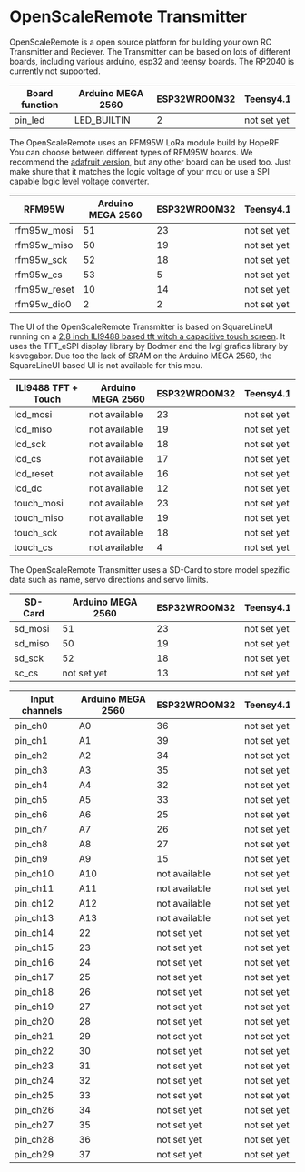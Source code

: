 # OpenScaleRemote Transmitter

OpenScaleRemote is a open source platform for building your own RC Transmitter and Reciever. The Transmitter can be based on lots of different boards, including various arduino, esp32 and teensy boards. The RP2040 is currently not supported.

Board function | Arduino MEGA 2560 | ESP32WROOM32 | Teensy4.1
-------- | -------- | -------- | --------
pin_led | LED_BUILTIN | 2 | not set yet

The OpenScaleRemote uses an RFM95W LoRa module build by HopeRF. You can choose between different types of RFM95W boards. We recommend the [adafruit version](https://www.adafruit.com/product/3072), but any other board can be used too. Just make shure that it matches the logic voltage of your mcu or use a SPI capable logic level voltage converter.

RFM95W | Arduino MEGA 2560 | ESP32WROOM32 | Teensy4.1
-------- | -------- | -------- | --------
rfm95w_mosi | 51 | 23 | not set yet
rfm95w_miso | 50 | 19 | not set yet
rfm95w_sck | 52 | 18 | not set yet
rfm95w_cs | 53 | 5 | not set yet
rfm95w_reset | 10 | 14 | not set yet
rfm95w_dio0 | 2 | 2 | not set yet

The UI of the OpenScaleRemote Transmitter is based on SquareLineUI running on a [2,8 inch ILI9488 based tft witch a capacitive touch screen](https://www.az-delivery.de/en/products/2-8-zoll-lcd-tft-touch-display). It uses the TFT_eSPI display library by Bodmer and the lvgl grafics library by kisvegabor. Due too the lack of SRAM on the Arduino MEGA 2560, the SquareLineUI based UI is not available for this mcu.

ILI9488 TFT + Touch | Arduino MEGA 2560 | ESP32WROOM32 | Teensy4.1
-------- | -------- | -------- | --------
lcd_mosi | not available | 23 | not set yet
lcd_miso | not available | 19 | not set yet
lcd_sck | not available | 18 | not set yet
lcd_cs | not available | 17 | not set yet
lcd_reset | not available | 16 | not set yet
lcd_dc | not available | 12 | not set yet
touch_mosi | not available | 23 | not set yet
touch_miso | not available | 19 | not set yet
touch_sck | not available | 18 | not set yet
touch_cs | not available | 4 | not set yet

The OpenScaleRemote Transmitter uses a SD-Card to store model spezific data such as name, servo directions and servo limits.

SD-Card | Arduino MEGA 2560 | ESP32WROOM32 | Teensy4.1
-------- | -------- | -------- | --------
sd_mosi | 51 | 23 | not set yet
sd_miso | 50 | 19 | not set yet
sd_sck | 52 | 18 | not set yet
sc_cs | not set yet | 13 | not set yet

Input channels | Arduino MEGA 2560 | ESP32WROOM32 | Teensy4.1
-------- | -------- | -------- | --------
pin_ch0 | A0 | 36 | not set yet
pin_ch1 | A1 | 39 | not set yet
pin_ch2 | A2 | 34 | not set yet
pin_ch3 | A3 | 35 | not set yet
pin_ch4 | A4 | 32 | not set yet
pin_ch5 | A5 | 33 | not set yet
pin_ch6 | A6 | 25 | not set yet
pin_ch7 | A7 | 26 | not set yet
pin_ch8 | A8 | 27 | not set yet
pin_ch9 | A9 | 15 | not set yet
pin_ch10 | A10 | not available | not set yet
pin_ch11 | A11 | not available | not set yet
pin_ch12 | A12 | not available | not set yet
pin_ch13 | A13 | not available | not set yet
pin_ch14 | 22 | not set yet | not set yet
pin_ch15 | 23 | not set yet | not set yet
pin_ch16 | 24 | not set yet | not set yet
pin_ch17 | 25 | not set yet | not set yet
pin_ch18 | 26 | not set yet | not set yet
pin_ch19 | 27 | not set yet | not set yet
pin_ch20 | 28 | not set yet | not set yet
pin_ch21 | 29 | not set yet | not set yet
pin_ch22 | 30 | not set yet | not set yet
pin_ch23 | 31 | not set yet | not set yet
pin_ch24 | 32 | not set yet | not set yet
pin_ch25 | 33 | not set yet | not set yet
pin_ch26 | 34 | not set yet | not set yet
pin_ch27 | 35 | not set yet | not set yet
pin_ch28 | 36 | not set yet | not set yet
pin_ch29 | 37 | not set yet | not set yet
